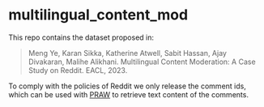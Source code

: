 # multilingual_content_mod
This repo contains the dataset proposed in:
> Meng Ye, Karan Sikka, Katherine Atwell, Sabit Hassan, Ajay Divakaran, Malihe Alikhani. Multilingual Content Moderation: A Case Study on Reddit. EACL, 2023.

To comply with the policies of Reddit we only release the comment ids, which can be used with [PRAW](https://praw.readthedocs.io/en/stable/code_overview/models/comment.html) to retrieve text content of the comments.
